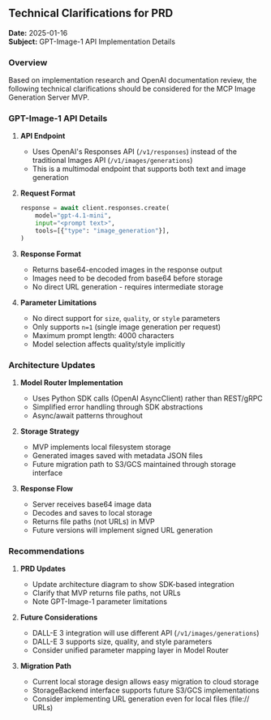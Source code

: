 ## Technical Clarifications for PRD

**Date:** 2025-01-16  
**Subject:** GPT-Image-1 API Implementation Details

### Overview

Based on implementation research and OpenAI documentation review, the following technical clarifications should be considered for the MCP Image Generation Server MVP.

### GPT-Image-1 API Details

1. **API Endpoint**
   - Uses OpenAI's Responses API (`/v1/responses`) instead of the traditional Images API (`/v1/images/generations`)
   - This is a multimodal endpoint that supports both text and image generation

2. **Request Format**
   ```python
   response = await client.responses.create(
       model="gpt-4.1-mini",
       input="<prompt text>",
       tools=[{"type": "image_generation"}],
   )
   ```

3. **Response Format**
   - Returns base64-encoded images in the response output
   - Images need to be decoded from base64 before storage
   - No direct URL generation - requires intermediate storage

4. **Parameter Limitations**
   - No direct support for `size`, `quality`, or `style` parameters
   - Only supports `n=1` (single image generation per request)
   - Maximum prompt length: 4000 characters
   - Model selection affects quality/style implicitly

### Architecture Updates

1. **Model Router Implementation**
   - Uses Python SDK calls (OpenAI AsyncClient) rather than REST/gRPC
   - Simplified error handling through SDK abstractions
   - Async/await patterns throughout

2. **Storage Strategy**
   - MVP implements local filesystem storage
   - Generated images saved with metadata JSON files
   - Future migration path to S3/GCS maintained through storage interface

3. **Response Flow**
   - Server receives base64 image data
   - Decodes and saves to local storage
   - Returns file paths (not URLs) in MVP
   - Future versions will implement signed URL generation

### Recommendations

1. **PRD Updates**
   - Update architecture diagram to show SDK-based integration
   - Clarify that MVP returns file paths, not URLs
   - Note GPT-Image-1 parameter limitations

2. **Future Considerations**
   - DALL-E 3 integration will use different API (`/v1/images/generations`)
   - DALL-E 3 supports size, quality, and style parameters
   - Consider unified parameter mapping layer in Model Router

3. **Migration Path**
   - Current local storage design allows easy migration to cloud storage
   - StorageBackend interface supports future S3/GCS implementations
   - Consider implementing URL generation even for local files (file:// URLs)